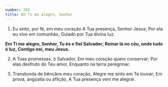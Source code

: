 ```yaml
---
number: 202
title: Em Ti me alegro, Senhor
---
```


1. Eu sinto, por fé, em meu coração
  A Tua presença, Senhor Jesus;
  Por ela eu vivo em comunhão,
  Guiado por Tua divina luz.

  __Em Ti me alegro, Senhor,
  Tu és o fiel Salvador;
  Reinar lá no céu, onde tudo é luz,
  Contigo irei, meu Jesus.__

2. A Tuas promessas, ó Salvador,
  Em meu coração quero conservar;
  Por elas desfruto do Teu amor,
  Enquanto na terra peregrinar.

3. Transborda de bênçãos meu coração,
  Alegre me sinto em Te louvar;
  Em prova, angústia ou aflição,
  A Tua presença vem me alegrar.
